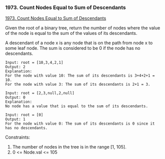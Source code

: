 ### 1973. Count Nodes Equal to Sum of Descendants

[1973. Count Nodes Equal to Sum of Descendants
](https://leetcode.com/problems/count-nodes-equal-to-sum-of-descendants/)

Given the root of a binary tree, return the number of nodes where the value of the node is equal to the sum of the values of its descendants.

A descendant of a node x is any node that is on the path from node x to some leaf node. The sum is considered to be 0 if the node has no descendants.



```
Input: root = [10,3,4,2,1]
Output: 2
Explanation:
For the node with value 10: The sum of its descendants is 3+4+2+1 = 10.
For the node with value 3: The sum of its descendants is 2+1 = 3.
```


```
Input: root = [2,3,null,2,null]
Output: 0
Explanation:
No node has a value that is equal to the sum of its descendants.
```

```
Input: root = [0]
Output: 1
For the node with value 0: The sum of its descendants is 0 since it has no descendants.
```

Constraints:

1. The number of nodes in the tree is in the range [1, 105].
2. 0 <= Node.val <= 105